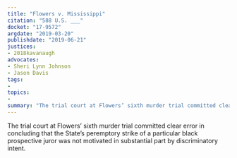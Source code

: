 ```yaml
---
title: "Flowers v. Mississippi"
citation: "588 U.S. ___"
docket: "17-9572"
argdate: "2019-03-20"
publishdate: "2019-06-21"
justices:
- 2018kavanaugh
advocates:
- Sheri Lynn Johnson
- Jason Davis
tags:
- 
topics:
- 
summary: "The trial court at Flowers’ sixth murder trial committed clear error in concluding that the State’s peremptory strike of a particular black prospective juror was not motivated in substantial part by discriminatory intent."
---
```

The trial court at Flowers’ sixth murder trial committed clear error in concluding that the State’s peremptory strike of a particular black prospective juror was not motivated in substantial part by discriminatory intent.